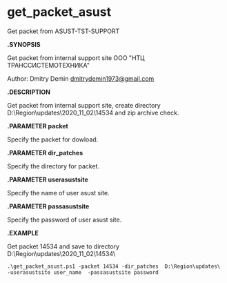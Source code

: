# get_packet_asust
Get packet from ASUST-TST-SUPPORT

**.SYNOPSIS**

   Get packet from internal support site ООО "НТЦ ТРАНССИСТЕМОТЕХНИКА"

   Author: Dmitry Demin dmitrydemin1973@gmail.com

**.DESCRIPTION**

  Get packet from internal support site, create directory D:\Region\updates\2020_11_02\14534 and zip archive check.

**.PARAMETER packet**

  Specify the packet for dowload. 

**.PARAMETER dir_patches**

 Specify the directory for packet. 

**.PARAMETER userasustsite**

  Specify the name of user asust site. 

**.PARAMETER passasustsite**

  Specify the password of user asust site. 

**.EXAMPLE**

  Get packet 14534 and save to directory D:\Region\updates\2020_11_02\14534\ 

    .\get_packet_asust.ps1 -packet 14534 -dir_patches  D:\Region\updates\ -userasustsite user_name  -passasustsite password


